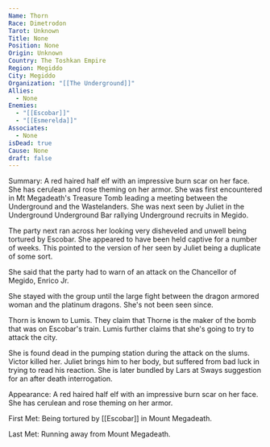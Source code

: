 ```yaml
---
Name: Thorn
Race: Dimetrodon
Tarot: Unknown
Title: None
Position: None
Origin: Unknown
Country: The Toshkan Empire
Region: Megiddo
City: Megiddo
Organization: "[[The Underground]]"
Allies:
  - None
Enemies:
  - "[[Escobar]]"
  - "[[Esmerelda]]"
Associates:
  - None
isDead: true
Cause: None
draft: false
---
```

Summary:
A red haired half elf with an impressive burn scar on her face. She has cerulean and rose theming on her armor. She was first encountered in Mt Megadeath's Treasure Tomb leading a meeting between the Underground and the Wastelanders. She was next seen by Juliet in the Underground Underground Bar rallying Underground recruits in Megido. 

The party next ran across her looking very disheveled and unwell being tortured by Escobar.  She appeared to have been held captive for a number of weeks. This pointed to the version of her seen by Juliet being a duplicate of some sort. 

She said that the party had to warn of an attack on the Chancellor of Megido, Enrico Jr. 

She stayed with the group until the large fight between the dragon armored woman and the platinum dragons. She's not been seen since.

Thorn is known to Lumis. They claim that Thorne is the maker of the bomb that was on Escobar's train. Lumis further claims that she's going to try to attack the city.

She is found dead in the pumping station during the attack on the slums. Victor killed her. Juliet brings him to her body, but suffered from bad luck in trying to read his reaction. She is later bundled by Lars at Sways suggestion for an after death interrogation. 

Appearance: A red haired half elf with an impressive burn scar on her face. She has cerulean and rose theming on her armor. 

First Met: Being tortured by [[Escobar]] in Mount Megadeath.

Last Met: Running away from Mount Megadeath.






